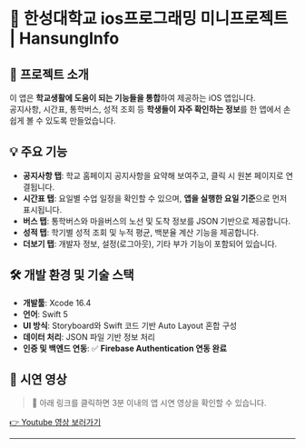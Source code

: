 # 📱 한성대학교 ios프로그래밍 미니프로젝트 | HansungInfo

## 👤 프로젝트 소개

이 앱은 **학교생활에 도움이 되는 기능들을 통합**하여 제공하는 iOS 앱입니다.  
공지사항, 시간표, 통학버스, 성적 조회 등 **학생들이 자주 확인하는 정보**를 한 앱에서 손쉽게 볼 수 있도록 만들었습니다.

## 💡 주요 기능

- **공지사항 탭**: 학교 홈페이지 공지사항을 요약해 보여주고, 클릭 시 원본 페이지로 연결됩니다.
- **시간표 탭**: 요일별 수업 일정을 확인할 수 있으며, **앱을 실행한 요일 기준**으로 먼저 표시됩니다.
- **버스 탭**: 통학버스와 마을버스의 노선 및 도착 정보를 JSON 기반으로 제공합니다.
- **성적 탭**: 학기별 성적 조회 및 누적 평균, 백분율 계산 기능을 제공합니다.
- **더보기 탭**: 개발자 정보, 설정(로그아웃), 기타 부가 기능이 포함되어 있습니다.

## 🛠️ 개발 환경 및 기술 스택

- **개발툴**: Xcode 16.4
- **언어**: Swift 5
- **UI 방식**: Storyboard와 Swift 코드 기반 Auto Layout 혼합 구성
- **데이터 처리**: JSON 파일 기반 정보 처리
- **인증 및 백엔드 연동**: ✅ **Firebase Authentication 연동 완료**

## 🎥 시연 영상

> 📌 아래 링크를 클릭하면 3분 이내의 앱 시연 영상을 확인할 수 있습니다.

[👉 Youtube 영상 보러가기](https://youtu.be/w6UOvGt_iK8)

---
